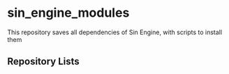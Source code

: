 # sin_engine_modules

This repository saves all dependencies of Sin Engine, with scripts to install them

## Repository Lists
